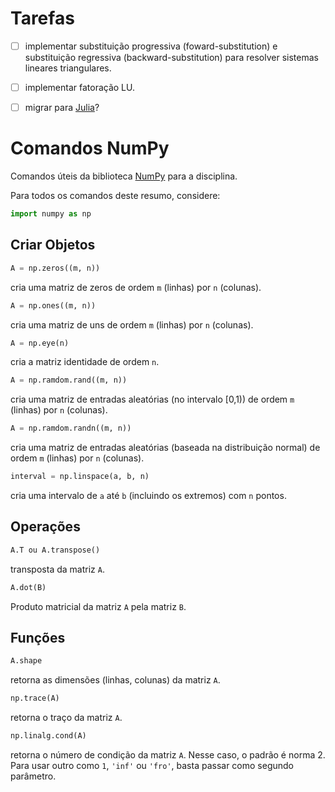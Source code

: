 # Tarefas

- [ ] implementar substituição progressiva (foward-substitution) e substituição regressiva (backward-substitution) para resolver sistemas lineares triangulares.

- [ ] implementar fatoração LU.

- [ ] migrar para [Julia]?

# Comandos NumPy

Comandos úteis da biblioteca [NumPy] para a disciplina.

Para todos os comandos deste resumo, considere:
```python
import numpy as np
```

## Criar Objetos

```python
A = np.zeros((m, n))
```
cria uma matriz de zeros de ordem `m` (linhas) por `n` (colunas).

```python
A = np.ones((m, n))
```
cria uma matriz de uns de ordem `m` (linhas) por `n` (colunas).

```python
A = np.eye(n)
```
cria a matriz identidade de ordem `n`.

```python
A = np.ramdom.rand((m, n))
```
cria uma matriz de entradas aleatórias (no intervalo [0,1)) de ordem `m` (linhas) por `n` (colunas).

```python
A = np.ramdom.randn((m, n))
```
cria uma matriz de entradas aleatórias (baseada na distribuição normal) de ordem `m` (linhas) por `n` (colunas).

```python
interval = np.linspace(a, b, n)
```
cria uma intervalo de `a` até `b` (incluindo os extremos) com `n` pontos.

## Operações

```python
A.T ou A.transpose()
```
transposta da matriz `A`.

```python
A.dot(B)
```
Produto matricial da matriz `A` pela matriz `B`.

## Funções

```python
A.shape
```
retorna as dimensões (linhas, colunas) da matriz `A`.

```python
np.trace(A)
```
retorna o traço da matriz `A`.

```python
np.linalg.cond(A)
```
retorna o número de condição da matriz `A`. Nesse caso, o padrão é norma 2. Para usar outro como `1`, `'inf'` ou `'fro'`, basta passar como segundo parâmetro.

[NumPy]: https://numpy.org/
[Julia]: https://julialang.org/